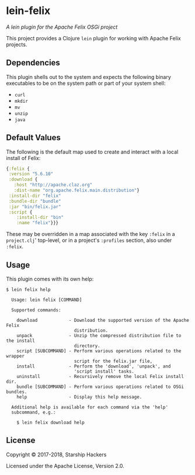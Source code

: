 # lein-felix

*A lein plugin for the Apache Felix OSGi project*

This project provides a Clojure `lein` plugin for working with Apache Felix
projects.


## Dependencies

This plugin shells out to the system and expects the following binary
executables to be on the system path or part of your system shell:

* `curl`
* `mkdir`
* `mv`
* `unzip`
* `java`


## Default Values

The following is the default map used to create and interact with a local
install of Felix:

```clj
{:felix {
 :version "5.6.10"
 :download {
   :host "http://apache.claz.org"
   :dist-name "org.apache.felix.main.distribution"}
 :install-dir "felix"
 :bundle-dir "bundle"
 :jar "bin/felix.jar"
 :script {
    :install-dir "bin"
    :name "felix"}}}
```

These may be overridden in a map associated with the key `:felix` in a
`project.clj`' top-level, or in a project's `:profiles` section, also under
`:felix`.


## Usage

This plugin comes with its own help:

```
$ lein felix help
```
```
  Usage: lein felix [COMMAND]

  Supported commands:

    download            - Download the supported version of the Apache Felix
                          distribution.
    unpack              - Unzip the compressed distribution file to the install
                          directory.
    script [SUBCOMMAND] - Perform various operations related to the wrapper
                          script for the felix.jar file,
    install             - Perform the 'download', 'unpack', and
                          'script install' tasks.
    uninstall           - Recursively remove the local Felix install dir.
    bundle [SUBCOMMAND] - Perform various operations related to OSGi bundles.
    help                - Display this help message.

  Additional help is available for each command via the 'help'
  subcommand, e.g.:

    $ lein felix download help
```


## License

Copyright © 2017-2018, Starship Hackers

Licensed under the Apache License, Version 2.0.
